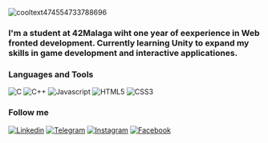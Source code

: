 
![cooltext474554733788696](https://github.com/user-attachments/assets/8570d843-2d6d-4fd4-bf81-a20fb1c70954)

### I'm a student at 42Malaga wiht one year of eexperience in Web fronted development. Currently learning Unity to expand my skills in game development and interactive applicationes.

### Languages and Tools

![C](https://img.shields.io/badge/C-00599C?style=for-the-badge&logo=c&logoColor=white)
![C++](https://img.shields.io/badge/-C++-090909?style=for-the-badge&logo=C%2b%2b&logoColor=6296CC)
![Javascript](https://img.shields.io/badge/JavaScript-323330?style=for-the-badge&logo=javascript&logoColor=F7DF1E)
![HTML5](https://img.shields.io/badge/HTML5-E34F26?style=for-the-badge&logo=html5&logoColor=white)
![CSS3](https://img.shields.io/badge/CSS3-1572B6?style=for-the-badge&logo=css3&logoColor=white)

### Follow me 

[![Linkedin](https://img.shields.io/badge/LinkedIn-0077B5?style=for-the-badge&logo=linkedin&logoColor=white)](https://www.linkedin.com/in/suren-sargsyan-25582a27a/)
[![Telegram](https://img.shields.io/badge/Telegram-2CA5E0?style=for-the-badge&logo=telegram&logoColor=white)](https://t.me/SurSuren)
[![Instagram](https://img.shields.io/badge/Instagram-E4405F?style=for-the-badge&logo=instagram&logoColor=white)](https://www.instagram.com/sursuren/)
[![Facebook](https://img.shields.io/badge/Facebook-1877F2?style=for-the-badge&logo=facebook&logoColor=white)](https://ww.facebook.com/suren.sargsyan.967)
